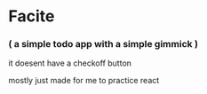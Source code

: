 # Facite
### ( a simple todo app with a simple gimmick ) 
 it doesent have a checkoff button
 
 
 
 
 
 
 
 
 
 
 
 
 
 
 
 
 
 
 
 
 
  mostly just made for me to practice react
